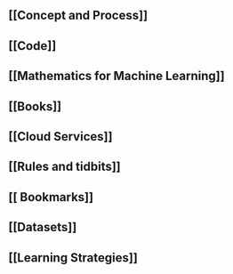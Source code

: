 

## [[Concept and Process]]


## [[Code]]


## [[Mathematics for Machine Learning]]


## [[Books]]


## [[Cloud Services]]


## [[Rules and tidbits]]


## [[ Bookmarks]]


## [[Datasets]]


## [[Learning Strategies]] 